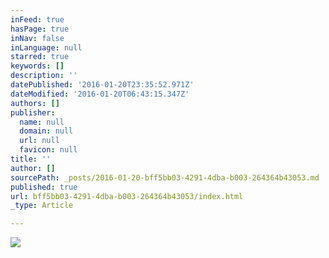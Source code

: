 ```yaml
---
inFeed: true
hasPage: true
inNav: false
inLanguage: null
starred: true
keywords: []
description: ''
datePublished: '2016-01-20T23:35:52.971Z'
dateModified: '2016-01-20T06:43:15.347Z'
authors: []
publisher:
  name: null
  domain: null
  url: null
  favicon: null
title: ''
author: []
sourcePath: _posts/2016-01-20-bff5bb03-4291-4dba-b003-264364b43053.md
published: true
url: bff5bb03-4291-4dba-b003-264364b43053/index.html
_type: Article

---
```

![](https://the-grid-user-content.s3-us-west-2.amazonaws.com/47317cb2-bc4f-4879-8408-26d035c24d99.jpg)